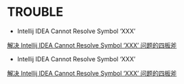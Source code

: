 TROUBLE
====================

- Intellij IDEA Cannot Resolve Symbol ‘XXX’

[解决 Intellij IDEA Cannot Resolve Symbol ‘XXX’ 问题的四板斧](https://blog.csdn.net/qq_29259155/article/details/81410184)

- Intellij IDEA Cannot Resolve Symbol ‘XXX’

[解决 Intellij IDEA Cannot Resolve Symbol ‘XXX’ 问题的四板斧](https://blog.csdn.net/qq_29259155/article/details/81410184)



